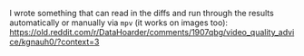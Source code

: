 I wrote something that can read in the diffs and run through the results automatically or manually via `mpv` (it works on images too): https://old.reddit.com/r/DataHoarder/comments/1907qbg/video_quality_advice/kgnauh0/?context=3

